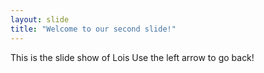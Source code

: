 ```yaml
---
layout: slide
title: "Welcome to our second slide!"
---
```

This is the slide show of Lois
Use the left arrow to go back!
